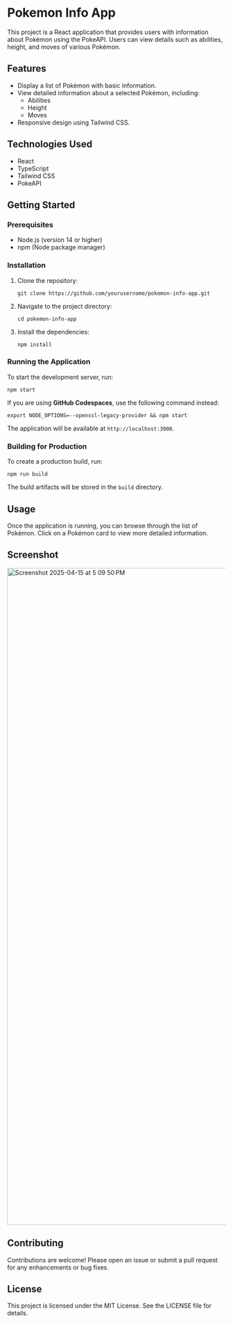 # Pokemon Info App

This project is a React application that provides users with information about Pokémon using the PokeAPI. Users can view details such as abilities, height, and moves of various Pokémon.

## Features

- Display a list of Pokémon with basic information.
- View detailed information about a selected Pokémon, including:
  - Abilities
  - Height
  - Moves
- Responsive design using Tailwind CSS.

## Technologies Used

- React
- TypeScript
- Tailwind CSS
- PokeAPI

## Getting Started

### Prerequisites

- Node.js (version 14 or higher)
- npm (Node package manager)

### Installation

1. Clone the repository:

   ```
   git clone https://github.com/yourusername/pokemon-info-app.git
   ```

2. Navigate to the project directory:

   ```
   cd pokemon-info-app
   ```

3. Install the dependencies:

   ```
   npm install
   ```

### Running the Application

To start the development server, run:

```
npm start
```

If you are using **GitHub Codespaces**, use the following command instead:
```
export NODE_OPTIONS=--openssl-legacy-provider && npm start
```

The application will be available at `http://localhost:3000`.

### Building for Production

To create a production build, run:

```
npm run build
```

The build artifacts will be stored in the `build` directory.

## Usage

Once the application is running, you can browse through the list of Pokémon. Click on a Pokémon card to view more detailed information.

## Screenshot
<img width="1512" alt="Screenshot 2025-04-15 at 5 09 50 PM" src="https://github.com/user-attachments/assets/0b634ca7-d595-45bc-b326-c00efa7ef451" />

## Contributing

Contributions are welcome! Please open an issue or submit a pull request for any enhancements or bug fixes.

## License

This project is licensed under the MIT License. See the LICENSE file for details.
